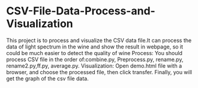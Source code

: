 # CSV-File-Data-Process-and-Visualization
This project is to process and visualize the CSV data file.It can process the data of light spectrum in the wine and show the result in webpage, so it could be much easier to detect the quality of wine
Process: You should process CSV file in the order of:combine.py, Preprocess.py, rename.py, rename2.py,ff.py, average.py.
Visualization: Open demo.html file with a browser, and choose the processed file, then click transfer. Finally, you will get the graph of the csv file data.
